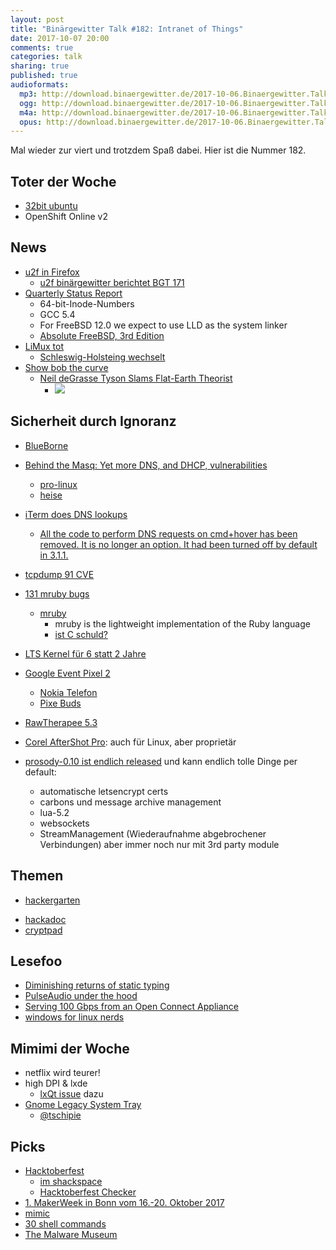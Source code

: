```yaml
---
layout: post
title: "Binärgewitter Talk #182: Intranet of Things"
date: 2017-10-07 20:00
comments: true
categories: talk
sharing: true
published: true
audioformats:
  mp3: http://download.binaergewitter.de/2017-10-06.Binaergewitter.Talk.182.mp3
  ogg: http://download.binaergewitter.de/2017-10-06.Binaergewitter.Talk.182.ogg
  m4a: http://download.binaergewitter.de/2017-10-06.Binaergewitter.Talk.182.m4a
  opus: http://download.binaergewitter.de/2017-10-06.Binaergewitter.Talk.182.opus
---
```

Mal wieder zur viert und trotzdem Spaß dabei. Hier ist die Nummer 182.

## Toter der Woche
- [32bit ubuntu]( https://www.heise.de/newsticker/meldung/Ubuntu-gibt-Desktop-Variante-fuer-32-Bit-x86-Systeme-auf-3845582.html )
- OpenShift Online v2

## News
- [u2f in Firefox]( https://www.yubico.com/2017/09/firefox-nightly-enables-support-fido-u2f-security-keys/ )
  - [u2f binärgewitter berichtet BGT 171]( https://blog.binaergewitter.de/2017/04/28/binaergewitter-talk-number-171-bsd-baerte-bulldozer )
- [Quarterly Status Report]( https://www.freebsd.org/news/status/report-2017-04-2017-06.html )
  * 64-bit-Inode-Numbers
  * GCC 5.4
  * For FreeBSD 12.0 we expect to use LLD as the system linker
  * [Absolute FreeBSD, 3rd Edition]( https://blather.michaelwlucas.com/archives/3020 )
- [LiMux tot]( https://www.heise.de/newsticker/meldung/LiMux-Aus-Muenchen-erklaert-neue-Mail-Software-fuer-geheim-3843305.html )
  * [Schleswig-Holsteing wechselt]( https://www.heise.de/newsticker/meldung/Schleswig-Holstein-laeutet-Abschied-von-Microsoft-ein-3849115.html )
- [Show bob the curve]( https://www.gofundme.com/showBoBthecurve )
  * [Neil deGrasse Tyson Slams Flat-Earth Theorist]( https://www.youtube.com/watch?v=XHBZkek8OSU )
    * ![](https://pbs.twimg.com/media/CiHuksZXAAAn4qZ.jpg)


## Sicherheit durch Ignoranz
- [BlueBorne]( https://www.heise.de/security/meldung/BlueBorne-Android-Linux-und-Windows-ueber-Bluetooth-angreifbar-3830319.html )
- [Behind the Masq: Yet more DNS, and DHCP, vulnerabilities]( https://security.googleblog.com/2017/10/behind-masq-yet-more-dns-and-dhcp.html )
  * [pro-linux]( http://www.pro-linux.de/news/1/25207/sicherheits-audit-von-dnsmasq.html )
  * [heise]( https://www.heise.de/security/meldung/Sicherheitsluecken-im-freien-DNS-Server-Dnsmasq-gefaehrden-IoT-Geraete-Linux-Smartphones-Co-3849403.html )
- [iTerm does DNS lookups]( https://gitlab.com/gnachman/iterm2/issues/6050 )
  * [All the code to perform DNS requests on cmd+hover has been removed. It is no longer an option. It had been turned off by default in 3.1.1.]( 
https://gitlab.com/gnachman/iterm2/wikis/dnslookupissue )
- [tcpdump 91 CVE]( http://www.tcpdump.org/tcpdump-changes.txt )
- [131 mruby bugs]( https://blog.mruby.sh/201703261726.html )
  * [mruby]( https://mruby.org/ )
    - mruby is the lightweight implementation of the Ruby language
    - [ist C schuld?]( http://blog.fefe.de/?ts=a749000f )
- [LTS Kernel für 6 statt 2 Jahre]( http://www.pro-linux.de/news/1/25202/langfristige-kernel-unterst%C3%BCtzung-auf-sechs-jahre-ausgedehnt.html )
- [Google Event Pixel 2]( https://www.theverge.com/2017/10/4/16405192/new-google-pixel-2-xl-phone-photos-video-hands-on )
  * [Nokia Telefon]( https://www.hmdglobal.com/ )
  * [Pixe Buds]( https://www.blog.google/products/pixel/pixel-buds/ )

- [RawTherapee 5.3]( http://rawtherapee.com/blog/rawtherapee-5.3-released )
- [Corel AfterShot Pro](http://www.aftershotpro.com/de/products/aftershot/pro/ ): auch für Linux, aber proprietär

- [prosody-0.10 ist endlich released](http://blog.prosody.im/prosody-0-10-0-released/ ) und kann endlich tolle Dinge per default:
    - automatische letsencrypt certs
    - carbons und message archive management
    - lua-5.2
    - websockets
    - StreamManagement (Wiederaufnahme abgebrochener Verbindungen) aber immer noch nur mit 3rd party module

## Themen
- [hackergarten]( http://hackergarten.net/ )
 * [hackadoc]( https://github.com/hackergarten/hackadoc )
 * [cryptpad]( https://cryptpad.fr )

## Lesefoo

- [Diminishing returns of static typing]( https://blog.merovius.de/2017/09/12/diminishing-returns-of-static-typing.html )
- [PulseAudio under the hood]( https://gavv.github.io/blog/pulseaudio-under-the-hood/ )
- [Serving 100 Gbps from an Open Connect Appliance]( https://medium.com/netflix-techblog/serving-100-gbps-from-an-open-connect-appliance-cdb51dda3b99 )
- [windows for linux nerds]( https://blog.jessfraz.com/post/windows-for-linux-nerds/ )

## Mimimi der Woche
- netflix wird teurer!
- high DPI & lxde
    - [lxQt issue](https://github.com/lxde/lxqt/issues/916 ) dazu
- [Gnome Legacy System Tray]( https://twitter.com/tschipie/status/913520971532963842 )
  * [@tschipie]( https://twitter.com/tschipie )

## Picks
- [Hacktoberfest]( https://hacktoberfest.digitalocean.com/ )
   - [im shackspace]( https://blog.shackspace.de/?p=5703 )
   - [Hacktoberfest Checker]( https://hacktoberfestchecker.herokuapp.com/ )
- [1. MakerWeek in Bonn vom 16.-20. Oktober 2017]( https://www.makerweek.io/)
- [mimic]( http://freeflysystems.com/mimic ) 
- [30 shell commands]( https://www.lopezferrando.com/30-interesting-shell-commands/ )
- [The Malware Museum]( https://archive.org/details/malwaremuseum&tab=about )
